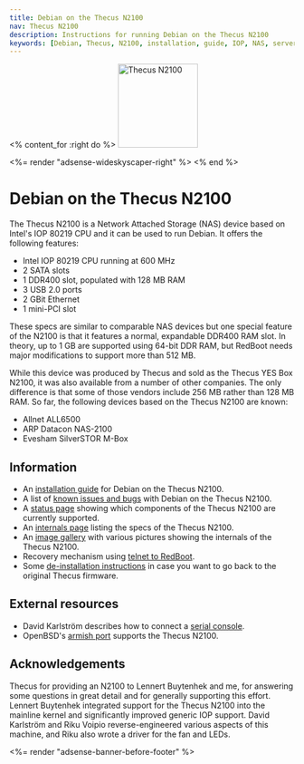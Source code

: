 ```yaml
---
title: Debian on the Thecus N2100
nav: Thecus N2100
description: Instructions for running Debian on the Thecus N2100
keywords: [Debian, Thecus, N2100, installation, guide, IOP, NAS, server]
---
```


<% content_for :right do %>
<img src = "images/r_n2100.jpg" class="border" alt="Thecus N2100" width="141" height="148" />

<%= render "adsense-wideskyscaper-right" %>
<% end %>

<h1>Debian on the Thecus N2100</h1>

The Thecus N2100 is a Network Attached Storage (NAS) device based on
Intel's IOP 80219 CPU and it can be used to run Debian.  It offers the
following features:

<ul>

<li>Intel IOP 80219 CPU running at 600 MHz</li>

<li>2 SATA slots</li>

<li>1 DDR400 slot, populated with 128 MB RAM</li>

<li>3 USB 2.0 ports</li>

<li>2 GBit Ethernet</li>

<li>1 mini-PCI slot</li>

</ul>

These specs are similar to comparable NAS devices but one special feature
of the N2100 is that it features a normal, expandable DDR400 RAM slot.  In
theory, up to 1 GB are supported using 64-bit DDR RAM, but RedBoot needs
major modifications to support more than 512&nbsp;MB.

While this device was produced by Thecus and sold as the Thecus YES Box
N2100, it was also available from a number of other companies.  The only
difference is that some of those vendors include 256&nbsp;MB rather than
128&nbsp;MB RAM.  So far, the following devices based on the Thecus N2100
are known:

<ul>

<li>Allnet ALL6500</li>

<li>ARP Datacon NAS-2100</li>

<li>Evesham SilverSTOR M-Box</li>

</ul>

<h2>Information</h2>

<ul>

<li>An <a href = "install/">installation guide</a> for Debian on the Thecus
N2100.</li>

<li>A list of <a href = "known-issues/">known issues and bugs</a> with
Debian on the Thecus N2100.</li>

<li>A <a href = "status/">status page</a> showing which components of the
Thecus N2100 are currently supported.</li>

<li>An <a href = "specs/">internals page</a> listing the specs of the Thecus
N2100.</li>

<li>An <a href = "gallery/">image gallery</a> with various pictures showing
the internals of the Thecus N2100.</li>

<li>Recovery mechanism using <a href = "telnet/">telnet to RedBoot</a>.</li>

<li>Some <a href = "deinstall/">de-installation instructions</a> in case you
want to go back to the original Thecus firmware.</li>

</ul>

<h2>External resources</h2>

<ul>

<li>David Karlström describes how to connect a <a href =
"http://david.thg.se/n2100/addserial.html">serial console</a>.</li>

<li>OpenBSD's <a href = "http://www.openbsd.org/armish.html">armish
port</a> supports the Thecus N2100.</li>

</ul>

<h2>Acknowledgements</h2>

Thecus for providing an N2100 to Lennert Buytenhek and me, for answering
some questions in great detail and for generally supporting this effort.
Lennert Buytenhek integrated support for the Thecus N2100 into the
mainline kernel and significantly improved generic IOP support.
David Karlström and Riku Voipio reverse-engineered various aspects
of this machine, and Riku also wrote a driver for the fan and LEDs.

<div class="bbf">
<%= render "adsense-banner-before-footer" %>
</div>

